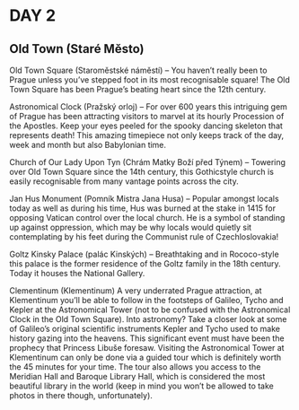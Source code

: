 # DAY 2

## Old Town (Staré Město)

Old Town Square (Staroměstské náměstí) – You haven’t really
been to Prague unless you’ve stepped foot in its most recognisable
square! The Old Town Square has been Prague’s beating heart since
the 12th century.

Astronomical Clock (Pražský orloj) – For over 600 years this
intriguing gem of Prague has been attracting visitors to marvel at its
hourly Procession of the Apostles. Keep your eyes peeled for the
spooky dancing skeleton that represents death! This amazing
timepiece not only keeps track of the day, week and month but also
Babylonian time.

Church of Our Lady Upon Tyn (Chrám Matky Boží před Týnem) –
Towering over Old Town Square since the 14th century, this Gothicstyle church 
is easily recognisable from many vantage points across
the city.

Jan Hus Monument (Pomník Mistra Jana Husa) – Popular
amongst locals today as well as during his time, Hus was burned at
the stake in 1415 for opposing Vatican control over the local church.
He is a symbol of standing up against oppression, which may be why
locals would quietly sit contemplating by his feet during the
Communist rule of Czechloslovakia!

Goltz Kinsky Palace (palác Kinských) – Breathtaking and in
Rococo-style this palace is the former residence of the Goltz family in the 18th century. 
Today it houses the National Gallery.

Clementinum (Klementinum)
A very underrated Prague attraction, at Klementinum you’ll be able to
follow in the footsteps of Galileo, Tycho and Kepler at the Astronomical
Tower (not to be confused with the Astronomical Clock in the Old Town
Square). Into astronomy? Take a closer look at some of Galileo’s original
scientific instruments Kepler and Tycho used to make history gazing into the heavens.
This significant event must have been the prophecy that Princess Libuše foresaw.
Visiting the Astronomical Tower at Klementinum can only be done via a
guided tour which is definitely worth the 45 minutes for your time. The
tour also allows you access to the Meridian Hall and Baroque Library Hall,
which is considered the most beautiful library in the world (keep in mind
you won’t be allowed to take photos in there though, unfortunately).
